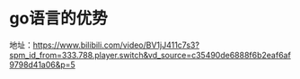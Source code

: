 # go语言的优势

地址：https://www.bilibili.com/video/BV1jJ411c7s3?spm_id_from=333.788.player.switch&vd_source=c35490de6888f6b2eaf6af9798d41a06&p=5